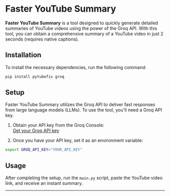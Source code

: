 # Faster YouTube Summary

**Faster YouTube Summary** is a tool designed to quickly generate detailed summaries of YouTube videos using the power of the Groq API. With this tool, you can obtain a comprehensive summary of a YouTube video in just 2 seconds (requires native captions).

## Installation

To install the necessary dependencies, run the following command:

```bash
pip install pytubefix groq
```

## Setup

Faster YouTube Summary utilizes the Groq API to deliver fast responses from large language models (LLMs). To use the tool, you'll need a Groq API key.

1. Obtain your API key from the Groq Console:  
   [Get your Groq API key](https://console.groq.com/keys)

2. Once you have your API key, set it as an environment variable:

```bash
export GROQ_API_KEY="YOUR_API_KEY"
```

## Usage

After completing the setup, run the `main.py` script, paste the YouTube video link, and receive an instant summary.

---